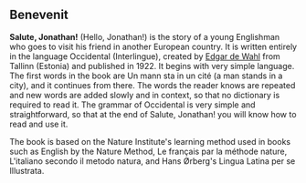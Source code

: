 ## Benevenit

**Salute, Jonathan!** (Hello, Jonathan!) is the story of a young Englishman who goes to visit his friend in another European country. It is written entirely in the language Occidental (Interlingue), created by [Edgar de Wahl](https://en.wikipedia.org/wiki/Edgar_de_Wahl) from Tallinn (Estonia) and published in 1922. It begins with very simple language. The first words in the book are Un mann sta in un cité (a man stands in a city), and it continues from there. The words the reader knows are repeated and new words are added slowly and in context, so that no dictionary is required to read it. The grammar of Occidental is very simple and straightforward, so that at the end of Salute, Jonathan! you will know how to read and use it.

The book is based on the Nature Institute's learning method used in books such as English by the Nature Method, Le français par la méthode nature, L'italiano secondo il metodo natura, and Hans Ørberg's Lingua Latina per se Illustrata.